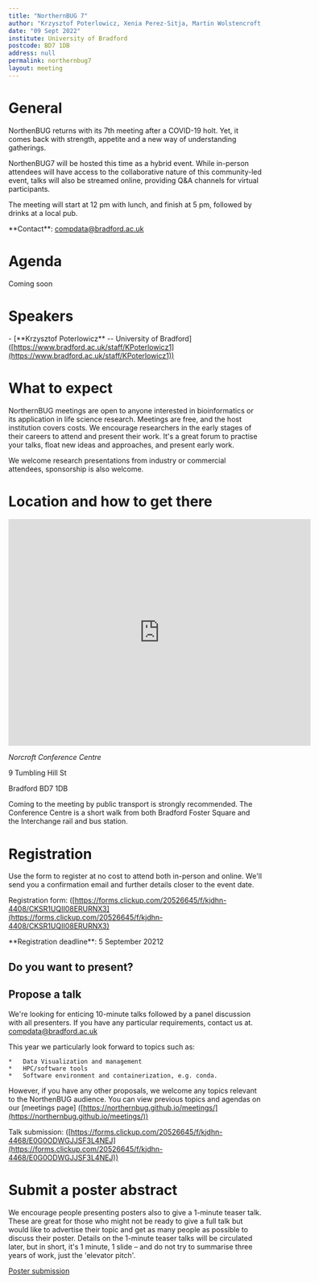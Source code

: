 ```yaml
---
title: "NorthernBUG 7"
author: "Krzysztof Poterlowicz, Xenia Perez-Sitja, Martin Wolstencroft, Khaled Jumah"
date: "09 Sept 2022"
institute: University of Bradford
postcode: BD7 1DB
address: null
permalink: northernbug7
layout: meeting
---
```


# General

NorthenBUG returns with its 7th meeting after a COVID-19 holt. Yet, it comes back with strength, appetite and a new way of understanding gatherings.

NorthenBUG7 will be hosted this time as a hybrid event. While in-person attendees will have access to the collaborative nature of this community-led event, talks will also be streamed online, providing Q&A channels for virtual participants.

The meeting will start at 12 pm with lunch, and finish at 5 pm, followed by drinks at a local pub.


\*\*Contact\*\*: [compdata@bradford.ac.uk](mailto:compdata@bradford.ac.uk)


# Agenda

Coming soon

<!-- 

| Time          | Speaker | Presentation | Information |
|---------------|---------|--------------|-------------|
| 12:00-13:00 | All  | Lunch |  |
| 13:00-13:05 | Krzysztof Poterlowicz | Introduction  |  |
| 13:05-13:15 |  |  |  |
| 13:15-13:30 |  |  |  |
| 13:30-13:45 |  |  |  |
| 13:45-14:00 |  |  |  |
| 14:00-14:15 |  |  |  |
| 14:15-14:30 | All |Session Discussion |  |
| 14:30-15:30 | All | Coffee Break and Poster Session |  |
| 15:30-15:45 |  |  |  |
| 15:45-16:00 |  |  |  |
| 16:00-16:30 | All |Closing Remarks and Discussion |  |
| 16:30-      | All | Drinks - Sunbridge Wells, Bradford |  | -->
  
  
# Speakers


<!--Add speakers here as this template -->

\- \[\*\*Krzysztof Poterlowicz\*\* -- University of Bradford\]([https://www.bradford.ac.uk/staff/KPoterlowicz1](https://www.bradford.ac.uk/staff/KPoterlowicz1))


# What to expect

NorthernBUG meetings are open to anyone interested in bioinformatics or its application in life science research. Meetings are free, and the host institution covers costs. We encourage researchers in the early stages of their careers to attend and present their work. It's a great forum to practise your talks, float new ideas and approaches, and present early work.

We welcome research presentations from industry or commercial attendees, sponsorship is also welcome.

# Location and how to get there

 <iframe src="https://www.google.com/maps/embed?pb=!1m18!1m12!1m3!1d2844.7825223944224!2d-1.7649352000000105!3d53.792291100000035!2m3!1f0!2f0!3f0!3m2!1i1024!2i768!4f13.1!3m3!1m2!1s0x487be6b45701fa61%3A0x24e69d65bf14dcbd!2s9%20Tumbling%20Hill%20St%2C%20Bradford%20BD7%201DB!5e1!3m2!1sen!2suk!4v1656680515875!5m2!1sen!2suk" width="600" height="450" frameborder="0" style="border:0" allowfullscreen></iframe>

*Norcroft Conference Centre*

9 Tumbling Hill St

Bradford BD7 1DB

Coming to the meeting by public transport is strongly recommended. The Conference Centre is a short walk from both Bradford Foster Square and the Interchange rail and bus station.


# Registration

Use the form to register at no cost to attend both in-person and online. We'll send you a confirmation email and further details closer to the event date.

Registration form: ([https://forms.clickup.com/20526645/f/kjdhn-4408/CKSR1UQII08ERURNX3](https://forms.clickup.com/20526645/f/kjdhn-4408/CKSR1UQII08ERURNX3)

\*\*Registration deadline\*\*: 5 September 20212

  

## Do you want to present?

  
## Propose a talk

We're looking for enticing 10-minute talks followed by a panel discussion with all presenters. If you have any particular requirements, contact us at. [compdata@bradford.ac.uk](mailto:compdata@bradford.ac.uk)

This year we particularly look forward to topics such as:

    *   Data Visualization and management
    *   HPC/software tools
    *   Software environment and containerization, e.g. conda.

However, if you have any other proposals, we welcome any topics relevant to the NorthenBUG audience. You can view previous topics and agendas on our [meetings page] ([https://northernbug.github.io/meetings/](https://northernbug.github.io/meetings/))

Talk submission: ([https://forms.clickup.com/20526645/f/kjdhn-4468/E0G0ODWGJJSF3L4NEJ](https://forms.clickup.com/20526645/f/kjdhn-4468/E0G0ODWGJJSF3L4NEJ))

  

# Submit a poster abstract

We encourage people presenting posters also to give a 1-minute teaser talk. These are great for those who might not be ready to give a full talk but would like to advertise their topic and get as many people as possible to discuss their poster. Details on the 1-minute teaser talks will be circulated later, but in short, it's 1 minute, 1 slide – and do not try to summarise three years of work, just the 'elevator pitch'.

[Poster submission]([https://forms.clickup.com/20526645/f/kjdhn-4428/12UG6D31HMUQRH7DRZ](https://forms.clickup.com/20526645/f/kjdhn-4428/12UG6D31HMUQRH7DRZ))

